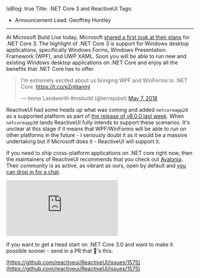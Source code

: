 IsBlog: true
Title: .NET Core 3 and ReactiveUI
Tags: 
  - Announcement
Lead: Geoffrey Huntley
---

At Microsoft Build Live today, Microsoft [shared a first look at their plans](
https://blogs.msdn.microsoft.com/dotnet/2018/05/07/net-core-3-and-support-for-windows-desktop-applications/
) for .NET Core 3. The highlight of .NET Core 3 is support for Windows desktop applications, specifically Windows Forms, Windows Presentation Framework (WPF), and UWP XAML. Soon you will be able to run new and existing Windows desktop applications on .NET Core and enjoy all the benefits that .NET Core has to offer.

<blockquote class="twitter-tweet" data-lang="en"><p lang="en" dir="ltr">I’m extremely excited about us bringing WPF and WinForms to .NET Core. <a href="https://t.co/eZnljtanml">https://t.co/eZnljtanml</a></p>&mdash; Immo Landwerth #msbuild (@terrajobst) <a href="https://twitter.com/terrajobst/status/993601917795221504?ref_src=twsrc%5Etfw">May 7, 2018</a></blockquote>
<script async src="https://platform.twitter.com/widgets.js" charset="utf-8"></script>

ReactiveUI had some heads up what was coming and added `netcoreapp20` as a supported platform as part of [the release of v8.0.0 last week](https://reactiveui.net/blog/2018/05/reactiveui-v8.0.0-released). When `netcoreapp30` lands ReactiveUI fully intends to support these scenarios. It's unclear at this stage if it means that WPF/WinForms will be able to run on other platforms in the future - I seriously doubt it as it would be a massive undertaking but if Microsoft does it - ReactiveUI will support it. 

If you need to ship cross-platform applications on .NET core right now, then the maintainers of ReactiveUI recommends that you check out [Avalonia](https://github.com/AvaloniaUI/Avalonia). Their community is as active, as vibrant as ours, open by default and [you can drop in for a chat](https://gitter.im/AvaloniaUI/Avalonia).

<div class="youtube-video-container"><iframe src="https://www.youtube.com/embed/wHcB3sGLVYg" title="YouTube video player" frameborder="0" allow="accelerometer; autoplay; clipboard-write; encrypted-media; gyroscope; picture-in-picture" allowfullscreen></iframe></div>

If you want to get a head start on .NET Core 3.0 and want to make it possible sooner - send in a PR that 🚢's this:

[https://github.com/reactiveui/ReactiveUI/issues/1575](https://github.com/reactiveui/ReactiveUI/issues/1575)
